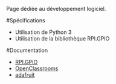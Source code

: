 Page dédiée au développement logiciel.

#Spécifications
* Utilisation de Python 3
* Utilisation de la bibliothèque RPI.GPIO

#Documentation
* [RPI.GPIO](https://sourceforge.net/p/raspberry-gpio-python/wiki/Inputs/)
* [OpenClassrooms](https://openclassrooms.com/courses/apprenez-a-programmer-en-python)
* [adafruit](https://learn.adafruit.com/pir-passive-infrared-proximity-motion-sensor/)
